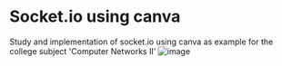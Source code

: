 # Socket.io using canva
Study and implementation of socket.io using canva as example for the college subject 'Computer Networks II'
![image](https://user-images.githubusercontent.com/67394574/174450844-35675893-e338-4265-8544-73e27d2fad38.png)
